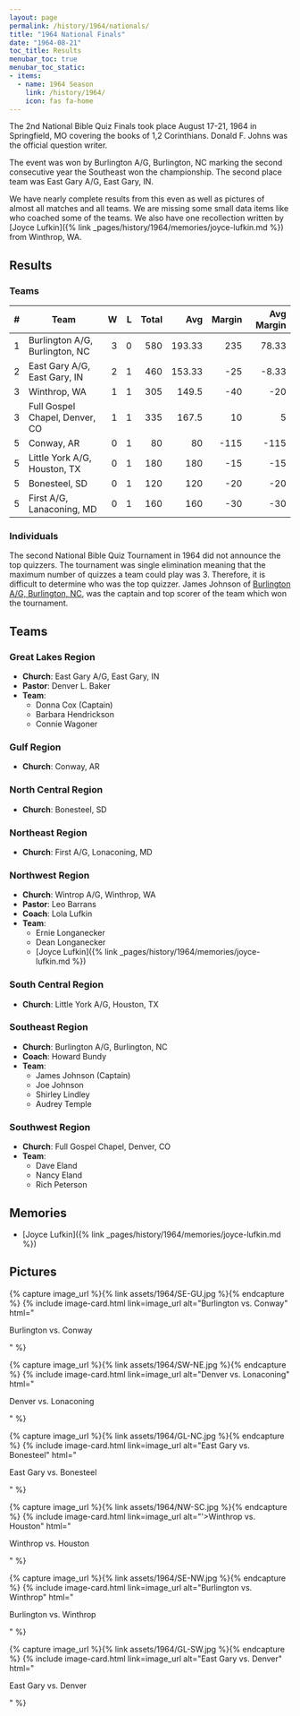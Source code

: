 ```yaml
---
layout: page
permalink: /history/1964/nationals/
title: "1964 National Finals"
date: "1964-08-21"
toc_title: Results
menubar_toc: true
menubar_toc_static:
- items:
  - name: 1964 Season
    link: /history/1964/
    icon: fas fa-home
---
```


The 2nd National Bible Quiz Finals took place August 17-21, 1964 in Springfield, MO covering the books of 1,2 Corinthians. Donald F. Johns was the official question writer.

The event was won by Burlington A/G, Burlington, NC marking the second consecutive year the Southeast won the championship. The second place team was East Gary A/G, East Gary, IN.

We have nearly complete results from this even as well as pictures of almost all matches and all teams. We are missing some small data items like who coached some of the teams. We also have one recollection written by [Joyce Lufkin]({% link _pages/history/1964/memories/joyce-lufkin.md %}) from Winthrop, WA.

## Results

### Teams

|    # | Team                           |    W |    L | Total |    Avg | Margin | Avg Margin |
| ---: | ------------------------------ | ---: | ---: | ----: | -----: | -----: | ---------: |
|    1 | Burlington A/G, Burlington, NC |    3 |    0 |   580 | 193.33 |    235 |      78.33 |
|    2 | East Gary A/G, East Gary, IN   |    2 |    1 |   460 | 153.33 |    -25 |      -8.33 |
|    3 | Winthrop, WA                   |    1 |    1 |   305 |  149.5 |    -40 |        -20 |
|    3 | Full Gospel Chapel, Denver, CO |    1 |    1 |   335 |  167.5 |     10 |          5 |
|    5 | Conway, AR                     |    0 |    1 |    80 |     80 |   -115 |       -115 |
|    5 | Little York A/G, Houston, TX   |    0 |    1 |   180 |    180 |    -15 |        -15 |
|    5 | Bonesteel, SD                  |    0 |    1 |   120 |    120 |    -20 |        -20 |
|    5 | First A/G, Lanaconing, MD      |    0 |    1 |   160 |    160 |    -30 |        -30 |


### Individuals

The second National Bible Quiz Tournament in 1964 did not announce the top quizzers. The tournament was single elimination meaning that the maximum number of quizzes a team could play was 3. Therefore, it is difficult to determine who was the top quizzer. James Johnson of [Burlington A/G, Burlington, NC](#southeast-region), was the captain and top scorer of the team which won the tournament.

## Teams

### Great Lakes Region

* **Church**: East Gary A/G, East Gary, IN
* **Pastor**: Denver L. Baker
* **Team**:
    * Donna Cox (Captain)
    * Barbara Hendrickson
    * Connie Wagoner

### Gulf Region

* **Church**: Conway, AR

### North Central Region

* **Church**: Bonesteel, SD

### Northeast Region

* **Church**: First A/G, Lonaconing, MD

### Northwest Region

* **Church**: Wintrop A/G, Winthrop, WA
* **Pastor**: Leo Barrans
* **Coach**: Lola Lufkin
* **Team**:
    * Ernie Longanecker
    * Dean Longanecker
    * [Joyce Lufkin]({% link _pages/history/1964/memories/joyce-lufkin.md %})

### South Central Region

* **Church**: Little York A/G, Houston, TX

### Southeast Region

* **Church**: Burlington A/G, Burlington, NC
* **Coach**: Howard Bundy
* **Team**:
    * James Johnson (Captain)
    * Joe Johnson
    * Shirley Lindley
    * Audrey Temple

### Southwest Region

* **Church**: Full Gospel Chapel, Denver, CO
* **Team**:
    * Dave Eland
    * Nancy Eland
    * Rich Peterson

## Memories
* [Joyce Lufkin]({% link _pages/history/1964/memories/joyce-lufkin.md %})

## Pictures
{% capture image_url %}{% link assets/1964/SE-GU.jpg %}{% endcapture %}
{% include image-card.html link=image_url alt="Burlington vs. Conway" html="<p class='title is-6'>Burlington vs. Conway</p>" %}

{% capture image_url %}{% link assets/1964/SW-NE.jpg %}{% endcapture %}
{% include image-card.html link=image_url alt="Denver vs. Lonaconing" html="<p class='title is-6'>Denver vs. Lonaconing</p>" %}

{% capture image_url %}{% link assets/1964/GL-NC.jpg %}{% endcapture %}
{% include image-card.html link=image_url alt="East Gary vs. Bonesteel" html="<p class='title is-6'>East Gary vs. Bonesteel</p>" %}

{% capture image_url %}{% link assets/1964/NW-SC.jpg %}{% endcapture %}
{% include image-card.html link=image_url alt="'>Winthrop vs. Houston" html="<p class='title is-6'>Winthrop vs. Houston</p>" %}

{% capture image_url %}{% link assets/1964/SE-NW.jpg %}{% endcapture %}
{% include image-card.html link=image_url alt="Burlington vs. Winthrop" html="<p class='title is-6'>Burlington vs. Winthrop</p>" %}

{% capture image_url %}{% link assets/1964/GL-SW.jpg %}{% endcapture %}
{% include image-card.html link=image_url alt="East Gary vs. Denver" html="<p class='title is-6'>East Gary vs. Denver</p>" %}

